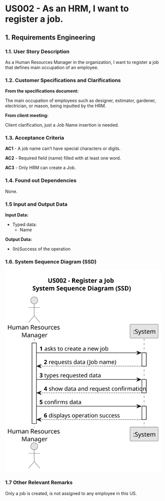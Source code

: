 # US002 - As an HRM, I want to register a job.




## 1. Requirements Engineering



### 1.1. User Story Description

As a Human Resources Manager in the organization, I want to register a job that defines main occupation of an employee.

### 1.2. Customer Specifications and Clarifications 

**From the specifications document:**

The main occupation of employees such as designer, estimator, gardener, electrician, or mason, being inputted by the HRM.

**From client meeting:**

Client clarification, just a Job Name insertion is needed.


### 1.3. Acceptance Criteria

**AC1** - A job name can’t have special characters or digits.

**AC2** - Required field (name) filled with at least one word.

**AC3** - Only HRM can create a Job.

### 1.4. Found out Dependencies

None.

### 1.5 Input and Output Data

**Input Data:** 
* Typed data: 
  * Name

**Output Data:**

* (In)Success of the operation

### 1.6. System Sequence Diagram (SSD)


![US002-SSD](svg/us002-system-sequence-diagram.svg)

### 1.7 Other Relevant Remarks

Only a job is created, is not assigned to any employee in this US.


  



